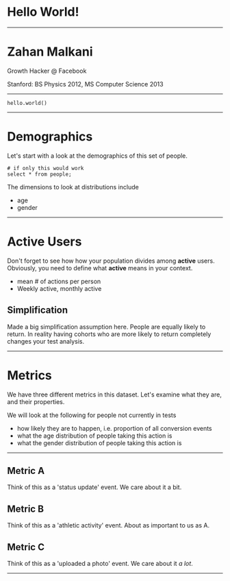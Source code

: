 <!-- background: #f39b12 -->
<!-- color: #fff -->
<!-- font: frutiger -->

<!-- Available online at: https://swipe.to/8881s -->

# Hello World!

* * *

# Zahan Malkani

Growth Hacker @ Facebook

Stanford: BS Physics 2012, MS Computer Science 2013

* * *

<!-- font: monaco -->

    hello.world()

* * *

# Demographics

Let's start with a look at the demographics of this set of people.

    # if only this would work
    select * from people;

The dimensions to look at distributions include

- age
- gender

* * *

# Active Users

Don't forget to see how how your population divides among __active__ users. Obviously, you need to define what __active__ means in your context.

- mean # of actions per person
- Weekly active, monthly active

## Simplification

Made a big simplification assumption here. People are equally likely to return. In reality having cohorts who are more likely to return completely changes your test analysis.

* * *

# Metrics

We have three different metrics in this dataset. Let's examine what they are, and their properties.

We will look at the following for people not currently in tests

- how likely they are to happen, i.e. proportion of all conversion events
- what the age distribution of people taking this action is
- what the gender distribution of people taking this action is

* * *

## Metric A

Think of this as a 'status update' event. We care about it a bit.

## Metric B

Think of this as a 'athletic activity' event. About as important to us as A.

## Metric C

Think of this as a 'uploaded a photo' event. We care about it *a lot*.

* * *
